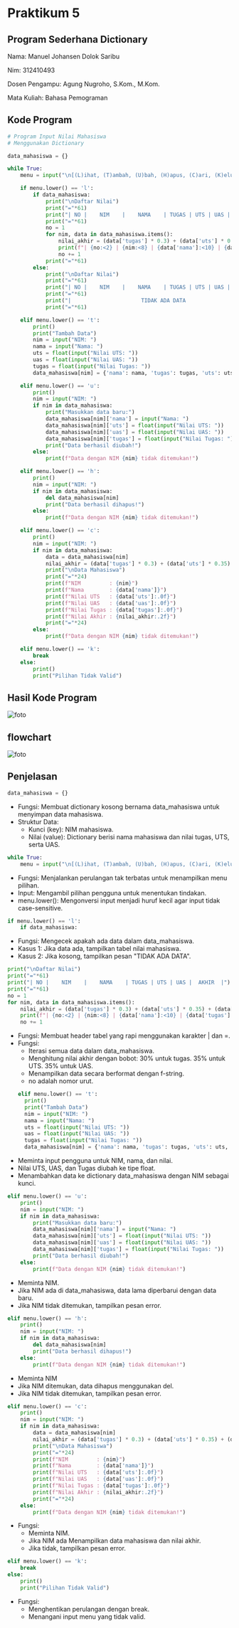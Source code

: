 # Praktikum 5
## Program Sederhana Dictionary
Nama: Manuel Johansen Dolok Saribu

Nim: 312410493

Dosen Pengampu: Agung Nugroho, S.Kom., M.Kom.

Mata Kuliah: Bahasa Pemograman
## Kode Program
```python
# Program Input Nilai Mahasiswa
# Menggunakan Dictionary

data_mahasiswa = {}

while True:
    menu = input("\n[(L)ihat, (T)ambah, (U)bah, (H)apus, (C)ari, (K)eluar]: ")

    if menu.lower() == 'l':
        if data_mahasiswa:
            print("\nDaftar Nilai")
            print("="*61)
            print("| NO |    NIM    |    NAMA    | TUGAS | UTS | UAS |  AKHIR  |")
            print("="*61)
            no = 1
            for nim, data in data_mahasiswa.items():
                nilai_akhir = (data['tugas'] * 0.3) + (data['uts'] * 0.35) + (data['uas'] * 0.35)
                print(f"| {no:<2} | {nim:<8} | {data['nama']:<10} | {data['tugas']:<5.0f} | {data['uts']:<3.0f} | {data['uas']:<3.0f} | {nilai_akhir:<7.2f} |")
                no += 1
            print("="*61)
        else:
            print("\nDaftar Nilai")
            print("="*61)
            print("| NO |    NIM    |    NAMA    | TUGAS | UTS | UAS |  AKHIR  |")
            print("="*61)
            print("|                      TIDAK ADA DATA                       |")
            print("="*61)

    elif menu.lower() == 't':
        print()
        print("Tambah Data")
        nim = input("NIM: ")
        nama = input("Nama: ")
        uts = float(input("Nilai UTS: "))
        uas = float(input("Nilai UAS: "))
        tugas = float(input("Nilai Tugas: "))
        data_mahasiswa[nim] = {'nama': nama, 'tugas': tugas, 'uts': uts, 'uas': uas}

    elif menu.lower() == 'u':
        print()
        nim = input("NIM: ")
        if nim in data_mahasiswa:
            print("Masukkan data baru:")
            data_mahasiswa[nim]['nama'] = input("Nama: ")
            data_mahasiswa[nim]['uts'] = float(input("Nilai UTS: "))
            data_mahasiswa[nim]['uas'] = float(input("Nilai UAS: "))
            data_mahasiswa[nim]['tugas'] = float(input("Nilai Tugas: "))
            print("Data berhasil diubah!")
        else:
            print(f"Data dengan NIM {nim} tidak ditemukan!")

    elif menu.lower() == 'h':
        print()
        nim = input("NIM: ")
        if nim in data_mahasiswa:
            del data_mahasiswa[nim]
            print("Data berhasil dihapus!")
        else:
            print(f"Data dengan NIM {nim} tidak ditemukan!")

    elif menu.lower() == 'c':
        print()
        nim = input("NIM: ")
        if nim in data_mahasiswa:
            data = data_mahasiswa[nim]
            nilai_akhir = (data['tugas'] * 0.3) + (data['uts'] * 0.35) + (data['uas'] * 0.35)
            print("\nData Mahasiswa")
            print("="*24)
            print(f"NIM         : {nim}")
            print(f"Nama        : {data['nama']}")
            print(f"Nilai UTS   : {data['uts']:.0f}")
            print(f"Nilai UAS   : {data['uas']:.0f}")
            print(f"Nilai Tugas : {data['tugas']:.0f}")
            print(f"Nilai Akhir : {nilai_akhir:.2f}")
            print("="*24)
        else:
            print(f"Data dengan NIM {nim} tidak ditemukan!")

    elif menu.lower() == 'k':
        break
    else:
        print()
        print("Pilihan Tidak Valid")
```
## Hasil Kode Program
![foto](https://github.com/Manueljds2311105/foto/blob/69288e90ff5b730990a80215adcb2f0b0c0835ad/Praktikum%205.py%20-%20Visual%20Studio%20Code%20%5BAdministrator%5D%2011_27_2024%209_15_35%20AM.png)
## flowchart
![foto](https://github.com/Manueljds2311105/foto/blob/91c436c5940ff771fdb473f548f4ce3c1be9ac9f/Praktikum%205.png)
## Penjelasan
```python
data_mahasiswa = {}
```
- Fungsi: Membuat dictionary kosong bernama data_mahasiswa untuk menyimpan data mahasiswa.
- Struktur Data:
  - Kunci (key): NIM mahasiswa.
  - Nilai (value): Dictionary berisi nama mahasiswa dan nilai tugas, UTS, serta UAS.
```python
while True:
    menu = input("\n[(L)ihat, (T)ambah, (U)bah, (H)apus, (C)ari, (K)eluar]: ")
```
- Fungsi: Menjalankan perulangan tak terbatas untuk menampilkan menu pilihan.
- Input: Mengambil pilihan pengguna untuk menentukan tindakan.
- menu.lower(): Mengonversi input menjadi huruf kecil agar input tidak case-sensitive.
```python
if menu.lower() == 'l':
    if data_mahasiswa:
```
- Fungsi: Mengecek apakah ada data dalam data_mahasiswa.
- Kasus 1: Jika data ada, tampilkan tabel nilai mahasiswa.
- Kasus 2: Jika kosong, tampilkan pesan "TIDAK ADA DATA".
```python
print("\nDaftar Nilai")
print("="*61)
print("| NO |    NIM    |    NAMA    | TUGAS | UTS | UAS |  AKHIR  |")
print("="*61)
no = 1
for nim, data in data_mahasiswa.items():
    nilai_akhir = (data['tugas'] * 0.3) + (data['uts'] * 0.35) + (data['uas'] * 0.35)
    print(f"| {no:<2} | {nim:<8} | {data['nama']:<10} | {data['tugas']:<5.0f} | {data['uts']:<3.0f} | {data['uas']:<3.0f} | {nilai_akhir:<7.2f} |")
    no += 1
```
- Fungsi: Membuat header tabel yang rapi menggunakan karakter | dan =.
- Fungsi:
  - Iterasi semua data dalam data_mahasiswa.
  - Menghitung nilai akhir dengan bobot:
    30% untuk tugas.
    35% untuk UTS.
    35% untuk UAS.
  - Menampilkan data secara berformat dengan f-string.
  - no adalah nomor urut.
  ```python
  elif menu.lower() == 't':
    print()
    print("Tambah Data")
    nim = input("NIM: ")
    nama = input("Nama: ")
    uts = float(input("Nilai UTS: "))
    uas = float(input("Nilai UAS: "))
    tugas = float(input("Nilai Tugas: "))
    data_mahasiswa[nim] = {'nama': nama, 'tugas': tugas, 'uts': uts, 'uas': uas}
  ```
- Meminta input pengguna untuk NIM, nama, dan nilai.
- Nilai UTS, UAS, dan Tugas diubah ke tipe float.
- Menambahkan data ke dictionary data_mahasiswa dengan NIM sebagai kunci.
```python
elif menu.lower() == 'u':
    print()
    nim = input("NIM: ")
    if nim in data_mahasiswa:
        print("Masukkan data baru:")
        data_mahasiswa[nim]['nama'] = input("Nama: ")
        data_mahasiswa[nim]['uts'] = float(input("Nilai UTS: "))
        data_mahasiswa[nim]['uas'] = float(input("Nilai UAS: "))
        data_mahasiswa[nim]['tugas'] = float(input("Nilai Tugas: "))
        print("Data berhasil diubah!")
    else:
        print(f"Data dengan NIM {nim} tidak ditemukan!")
```
- Meminta NIM.
- Jika NIM ada di data_mahasiswa, data lama diperbarui dengan data baru.
- Jika NIM tidak ditemukan, tampilkan pesan error.
```python
elif menu.lower() == 'h':
    print()
    nim = input("NIM: ")
    if nim in data_mahasiswa:
        del data_mahasiswa[nim]
        print("Data berhasil dihapus!")
    else:
        print(f"Data dengan NIM {nim} tidak ditemukan!")
```
- Meminta NIM
- Jika NIM ditemukan, data dihapus menggunakan del.
- Jika NIM tidak ditemukan, tampilkan pesan error.
```python
elif menu.lower() == 'c':
    print()
    nim = input("NIM: ")
    if nim in data_mahasiswa:
        data = data_mahasiswa[nim]
        nilai_akhir = (data['tugas'] * 0.3) + (data['uts'] * 0.35) + (data['uas'] * 0.35)
        print("\nData Mahasiswa")
        print("="*24)
        print(f"NIM         : {nim}")
        print(f"Nama        : {data['nama']}")
        print(f"Nilai UTS   : {data['uts']:.0f}")
        print(f"Nilai UAS   : {data['uas']:.0f}")
        print(f"Nilai Tugas : {data['tugas']:.0f}")
        print(f"Nilai Akhir : {nilai_akhir:.2f}")
        print("="*24)
    else:
        print(f"Data dengan NIM {nim} tidak ditemukan!")
```
- Fungsi:
  - Meminta NIM.
  - Jika NIM ada Menampilkan data mahasiswa dan nilai akhir.
  - Jika tidak, tampilkan pesan error.
```python
elif menu.lower() == 'k':
    break
else:
    print()
    print("Pilihan Tidak Valid")
```
- Fungsi:
    - Menghentikan perulangan dengan break.
    - Menangani input menu yang tidak valid.

